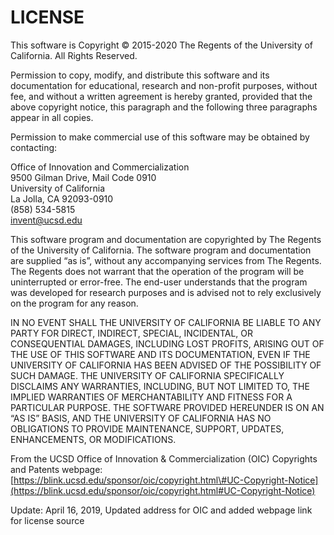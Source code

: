 # LICENSE

This software is Copyright © 2015-2020 The Regents of the University of California. All Rights Reserved.

Permission to copy, modify, and distribute this software and its documentation for educational, research and non-profit purposes, without fee, and without a written agreement is hereby granted, provided that the above copyright notice, this paragraph and the following three paragraphs appear in all copies.

Permission to make commercial use of this software may be obtained by contacting:

Office of Innovation and Commercialization   
 9500 Gilman Drive, Mail Code 0910   
 University of California   
 La Jolla, CA 92093-0910   
 \(858\) 534-5815   
 invent@ucsd.edu   


This software program and documentation are copyrighted by The Regents of the University of California. The software program and documentation are supplied “as is”, without any accompanying services from The Regents. The Regents does not warrant that the operation of the program will be uninterrupted or error-free. The end-user understands that the program was developed for research purposes and is advised not to rely exclusively on the program for any reason.

IN NO EVENT SHALL THE UNIVERSITY OF CALIFORNIA BE LIABLE TO ANY PARTY FOR DIRECT, INDIRECT, SPECIAL, INCIDENTAL, OR CONSEQUENTIAL DAMAGES, INCLUDING LOST PROFITS, ARISING OUT OF THE USE OF THIS SOFTWARE AND ITS DOCUMENTATION, EVEN IF THE UNIVERSITY OF CALIFORNIA HAS BEEN ADVISED OF THE POSSIBILITY OF SUCH DAMAGE. THE UNIVERSITY OF CALIFORNIA SPECIFICALLY DISCLAIMS ANY WARRANTIES, INCLUDING, BUT NOT LIMITED TO, THE IMPLIED WARRANTIES OF MERCHANTABILITY AND FITNESS FOR A PARTICULAR PURPOSE. THE SOFTWARE PROVIDED HEREUNDER IS ON AN “AS IS” BASIS, AND THE UNIVERSITY OF CALIFORNIA HAS NO OBLIGATIONS TO PROVIDE MAINTENANCE, SUPPORT, UPDATES, ENHANCEMENTS, OR MODIFICATIONS.

From the UCSD Office of Innovation & Commercialization \(OIC\) Copyrights and Patents webpage: [https://blink.ucsd.edu/sponsor/oic/copyright.html\#UC-Copyright-Notice](https://blink.ucsd.edu/sponsor/oic/copyright.html#UC-Copyright-Notice)

Update: April 16, 2019, Updated address for OIC and added webpage link for license source

